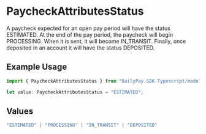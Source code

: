 # PaycheckAttributesStatus

A paycheck expected for an open pay period will have the status ESTIMATED. At the end of the pay period, the paycheck will begin PROCESSING. When it is sent, it will become IN_TRANSIT. Finally, once deposited in an account it will have the status DEPOSITED.

## Example Usage

```typescript
import { PaycheckAttributesStatus } from "DailyPay.SDK.Typescript/models";

let value: PaycheckAttributesStatus = "ESTIMATED";
```

## Values

```typescript
"ESTIMATED" | "PROCESSING" | "IN_TRANSIT" | "DEPOSITED"
```